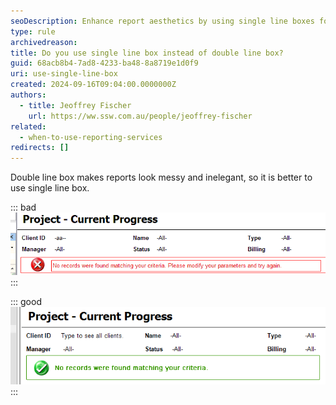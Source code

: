 ```yaml
---
seoDescription: Enhance report aesthetics by using single line boxes for a cleaner, more elegant appearance.
type: rule
archivedreason:
title: Do you use single line box instead of double line box?
guid: 68acb8b4-7ad8-4233-ba48-8a8719e1d0f9
uri: use-single-line-box
created: 2024-09-16T09:04:00.0000000Z
authors:
  - title: Jeoffrey Fischer
    url: https://ww.ssw.com.au/people/jeoffrey-fischer
related:
  - when-to-use-reporting-services
redirects: []
---
```


Double line box makes reports look messy and inelegant, so it is better to use single line box.

<!--endintro-->

::: bad  
![Figure: Bad example - Double line box makes the report above look messy](Bad_DoubleBox.gif)  
:::

::: good  
![Figure: Good example - Single line box makes the report above look clean and elegant](Good_Report.gif)
:::
